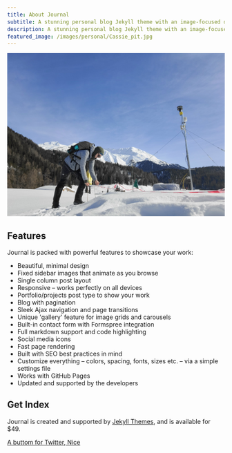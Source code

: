 ```yaml
---
title: About Journal
subtitle: A stunning personal blog Jekyll theme with an image-focused design.
description: A stunning personal blog Jekyll theme with an image-focused design.
featured_image: /images/personal/Cassie_pit.jpg
---
```


![](/images/personal/Cassie_MetStation.jpg)

## Features

Journal is packed with powerful features to showcase your work:

* Beautiful, minimal design
* Fixed sidebar images that animate as you browse
* Single column post layout
* Responsive – works perfectly on all devices
* Portfolio/projects post type to show your work
* Blog with pagination
* Sleek Ajax navigation and page transitions
* Unique 'gallery' feature for image grids and carousels
* Built-in contact form with Formspree integration
* Full markdown support and code highlighting
* Social media icons
* Fast page rendering
* Built with SEO best practices in mind
* Customize everything – colors, spacing, fonts, sizes etc. – via a simple settings file
* Works with GitHub Pages
* Updated and supported by the developers

## Get Index

Journal is created and supported by [Jekyll Themes](https://jekyllthemes.io), and is available for $49.

<a href="https://twitter.com/cassielumbrazo" class="button button--large">A buttom for Twitter, Nice</a>
